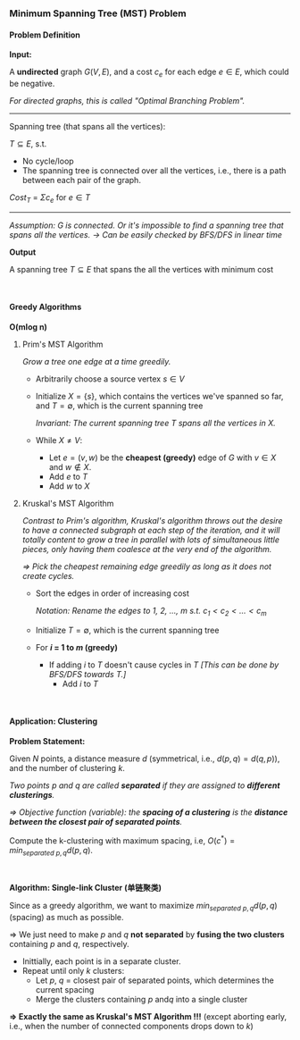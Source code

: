 ### Minimum Spanning Tree (MST) Problem

#### Problem Definition

**Input:**

A **undirected** graph $G(V, E)$, and a cost $c_e$ for each edge $e \in E$, which could be negative.

*For directed graphs, this is called "Optimal Branching Problem".*

---

Spanning tree (that spans all the vertices):

$T \subseteq E$, s.t.

* No cycle/loop
* The spanning tree is connected over all the vertices, i.e., there is a path between each pair of the graph.

$Cost_T$ = $\Sigma c_e$ for $e \in T$

---

*Assumption: G is connected. Or it's impossible to find a spanning tree that spans all the vertices. -> Can be easily checked by BFS/DFS in linear time*

**Output**

A spanning tree $T \subseteq E$ that spans the all the vertices with minimum cost

<br>

#### Greedy Algorithms

**O(mlog n)**

1. Prim's MST Algorithm

   *Grow a tree one edge at a time greedily.*

   * Arbitrarily choose a source vertex $s \in V$

   * Initialize $X = \{s\}$, which contains the vertices we've spanned so far, and $T = \emptyset$, which is the current spanning tree

     *Invariant: The current spanning tree $T$ spans all the vertices in $X$.*

   * While $X \neq V$:

     * Let $e = (v, w)$ be the **cheapest (greedy)** edge of $G$ with $v \in X$ and $w \notin X$.
     * Add $e$ to $T$
     * Add $w$ to $X$

2. Kruskal's MST Algorithm

   *Contrast to Prim's algorithm, Kruskal's algorithm throws out the desire to have a connected subgraph at each step of the iteration, and it will totally content to grow a tree in parallel with lots of simultaneous little pieces, only having them coalesce at the very end of the algorithm.*

   *=> Pick the cheapest remaining edge greedily as long as it does not create cycles.*

   * Sort the edges in order of increasing cost

     *Notation: Rename the edges to 1, 2, …, $m$ s.t. $c_1 \lt c_2 \lt … \lt c_m$*

   * Initialize $T = \emptyset$, which is the current spanning tree

   * For **$i$ = 1 to $m$ (greedy)**

     * If adding $i$ to $T$ doesn't cause cycles in $T$   *[This can be done by BFS/DFS towards T.]*
       * Add $i$ to $T$

<br>

#### Application: Clustering

**Problem Statement:**

Given $N$ points, a distance measure $d$ (symmetrical, i.e., $d(p, q) = d(q, p)$), and the number of clustering $k$.

*Two points $p$ and $q$ are called **separated** if they are assigned to **different clusterings**.*

*=> Objective function (variable): the **spacing of a clustering** is the **distance between the closest pair of separated points**.*

Compute the k-clustering with maximum spacing, i.e, $O(c^*) = min_{separated \ p, q}d(p, q)$.

<br>

**Algorithm: Single-link Cluster (单链聚类)**

Since as a greedy algorithm, we want to maximize $min_{separated \ p, q} d(p, q)$ (spacing) as much as possible.

=> We just need to make $p$ and $q$ **not separated** by **fusing the two clusters** containing $p$ and $q$, respectively.

* Inittially, each point is in a separate cluster.
* Repeat until only $k$ clusters:
  * Let $p$, $q$ = closest pair of separated points, which determines the current spacing
  * Merge the clusters containing $p$ and$q$ into a single cluster

**=> Exactly the same as Kruskal's MST Algorithm !!!** (except aborting early, i.e., when the number of connected components drops down to $k$)

